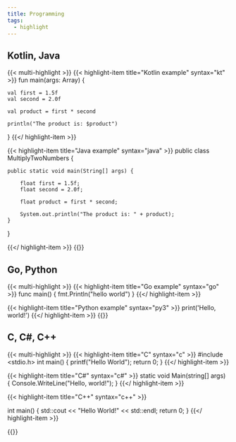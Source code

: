 ```yaml
---
title: Programming
tags:
  - highlight
---
```


## Kotlin, Java
{{< multi-highlight >}}
{{< highlight-item title="Kotlin example" syntax="kt" >}}
fun main(args: Array<String>) {

    val first = 1.5f
    val second = 2.0f

    val product = first * second

    println("The product is: $product")
}
{{</ highlight-item >}}

{{< highlight-item title="Java example" syntax="java" >}}
public class MultiplyTwoNumbers {

    public static void main(String[] args) {

        float first = 1.5f;
        float second = 2.0f;

        float product = first * second;

        System.out.println("The product is: " + product);
    }
}

{{</ highlight-item >}}
{{</multi-highlight>}}

## Go, Python
{{< multi-highlight >}}
{{< highlight-item title="Go example" syntax="go" >}}
func main() {
    fmt.Println("hello world")
}
{{</ highlight-item >}}

{{< highlight-item title="Python example" syntax="py3" >}}
print('Hello, world!')
{{</ highlight-item >}}
{{</multi-highlight>}}

## C, C#, C++
{{< multi-highlight >}}
{{< highlight-item title="C" syntax="c" >}}
#include <stdio.h>
int main()
{
   printf("Hello World");
   return 0;
}
{{</ highlight-item >}}

{{< highlight-item title="C#" syntax="c#" >}}
static void Main(string[] args) 
{
  Console.WriteLine("Hello, world!");
}
{{</ highlight-item >}}

{{< highlight-item title="C++" syntax="c++" >}}
 
int main()
{
  std::cout << "Hello World!" << std::endl;
  return 0;
}
{{</ highlight-item >}}

{{</multi-highlight>}}
